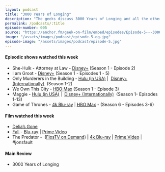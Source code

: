 ```yaml
---
layout: podcast
title: "3000 Years of Longing"
description: "The geeks discuss 3000 Years of Longing and all the other things they watched this week."
permalink: /podcasts/:title
episode-number: 005
source: "https://anchor.fm/geek-on-film/embed/episodes/Episode-5---3000-Years-of-Longing-82822-e1n2veu"
image: "/assets/images/podcast/episode-5-og.jpg"
episode-image: "/assets/images/podcast/episode-5.jpg"
---
```

<h4><strong>Episodic shows watched this week</strong></h4>
<ul>
 <li>She-Hulk - Attorney at Law - <a href="https://disneyplusoriginals.disney.com/show/she-hulk"><u>Disney+</u></a> (Season 1 - Episode 2)</li>
 <li>I am Groot - <a href="https://disneyplusoriginals.disney.com/show/i-am-groot"><u>Disney+</u></a> (Season 1 - Episodes 1 - 5)</li>
  <li>Only Murderers in the Building - <a href="https://www.hulu.com/series/only-murders-in-the-building-ef31c7e1-cd0f-4e07-848d-1cbfedb50ddf"><u>Hulu (in USA)</u></a> | &nbsp;<a href="https://www.disneyplus.com/series/only-murders-in-the-building/2EfP45PYWY5s"><u>Disney+ (Internationally)</u></a> &nbsp;(Season 1-2)</li>
  <li>We Own This City - <a href="https://www.hbo.com/we-own-this-city"><u>HBO Max</u></a> (Season 1 - Episode 3)</li>
  <li>Maggie - <a href="https://www.hulu.com/series/maggie-ebca130d-d901-4b5f-b893-9ecb7f406924"><u>Hulu (in USA)</u></a> | &nbsp;<a href="https://www.disneyplus.com/series/maggie/1nUTZnLAIHl1"><u>Disney+ (Internationally)</u></a> &nbsp;(Season 1- Episodes 1-13)</li>
  <li>Game of Thrones - <a href="https://amzn.to/3pGBCpv"><u>4k Blu-ray</u></a> | <a href="https://www.hbomax.com/series/urn:hbo:series:GVU2cggagzYNJjhsJATwo"><u>HBO Max</u></a> - (Season 6 - Episodes 3-6)</li>
</ul>
<h4><strong>Film watched this week</strong></h4>
<ul>
  <li><a href="https://www.youtube.com/watch?v=wIoUQUfldZs"><u>Delia’s Gone</u></a></li>
  <li><a href="https://www.lionsgate.com/movies/fall"><u>Fall</u></a> - <a href="https://amzn.to/3PUBptp"><u>Blu-ray</u></a> | <a href="https://amzn.to/3Aquz9r"><u>Prime Video</u></a></li>
  <li>The Predator - &nbsp;(<a href="https://tv.verizon.com/watch/movie/the-predator/PCKG0220706869750504/?tlmSlug=cGVyc29u"><u>FiosTV on Demand</u></a>) | <a href="https://amzn.to/3AT5PrA"><u>4k Blu-ray</u></a> | <a href="https://amzn.to/3pOsa3t"><u>Prime Video</u></a> | #jonsfault</li>
</ul>
<h4><strong>Main Review</strong></h4>
<ul>
  <li>3000 Years of Longing</li>
</ul>
